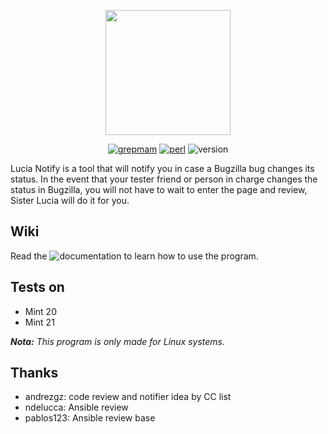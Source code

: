 
<p align="center">
  <img width="200" src="https://i.imgur.com/nhNN7bE.png">
</p>

<div align="center">

  <a href="https://github.com/grepmam">![grepmam](https://img.shields.io/badge/Created%20by-Grepmam-red)</a>
  <a href="https://www.perl.org/">![perl](https://img.shields.io/badge/Written%20in-Perl-green)</a>
  <a>![version](https://img.shields.io/badge/Version-Frigg-yellow)</a>

</div>

Lucia Notify is a tool that will notify you in case a Bugzilla bug changes its status. In the event that your tester friend or person in charge changes the status in Bugzilla, you will not have to wait to enter the page and review, Sister Lucia will do it for you.

## Wiki

Read the ![documentation](https://github.com/grepmam/Lucia-Notify/wiki) to learn how to use the program.



## Tests on 

* Mint 20
* Mint 21 

***Nota:** This program is only made for Linux systems.*

## Thanks

* andrezgz: code review and notifier idea by CC list
* ndelucca: Ansible review
* pablos123: Ansible review base
